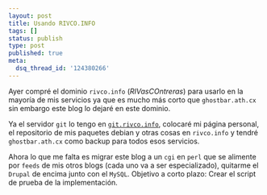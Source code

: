 ```yaml
---
layout: post
title: Usando RIVCO.INFO
tags: []
status: publish
type: post
published: true
meta:
  dsq_thread_id: '124380266'
---
```

Ayer compré el dominio <code>rivco.info</code> (<em>RIVasCOntreras</em>) para usarlo en la mayoría de mis servicios ya que es mucho más corto que <code>ghostbar.ath.cx</code> sin embargo este blog lo dejaré en este dominio.

Ya el servidor <code>git</code> lo tengo en <a href="http://git.rivco.info"><code>git.rivco.info</code></a>, colocaré mi página personal, el repositorio de mis paquetes debian y otras cosas en <code>rivco.info</code> y tendré <code>ghostbar.ath.cx</code> como backup para todos esos servicios.

Ahora lo que me falta es migrar este blog a un <code>cgi</code> en <code>perl</code> que se alimente por <code>feeds</code> de mis otros blogs (cada uno va a ser especializado), quitarme el <code>Drupal</code> de encima junto con el <code>MySQL</code>. Objetivo a corto plazo: Crear el script de prueba de la implementación.
<!--break-->
